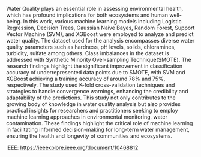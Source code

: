 Water Quality plays an essential role in assessing environmental health, which has profound implications for both ecosystems and human well-being. In this work, various machine learning models including Logistic Regression, Decision Trees, Gaussian Naive Bayes, Random Forest, Support Vector Machine (SVM), and XGBoost were employed to analyze and predict water quality. The dataset used for the analysis encompasses diverse water quality parameters such as hardness, pH levels, solids, chloramines, turbidity, sulfate among others. Class imbalances in the dataset is addressed with Synthetic Minority Over-sampling Technique(SMOTE). The research findings highlight the significant improvement in classification accuracy of underrepresented data points due to SMOTE, with SVM and XGBoost achieving a training accuracy of around 78% and 75%, respectively. The study used K-fold cross-validation techniques and strategies to handle convergence warnings, enhancing the credibility and adaptability of the predictions. This study not only contributes to the growing body of knowledge in water quality analysis but also provides practical insights for researchers and practitioners seeking to employ machine learning approaches in environmental monitoring, water contamination. These findings highlight the critical role of machine learning in facilitating informed decision-making for long-term water management, ensuring the health and longevity of communities and ecosystems.


IEEE: https://ieeexplore.ieee.org/document/10468812
